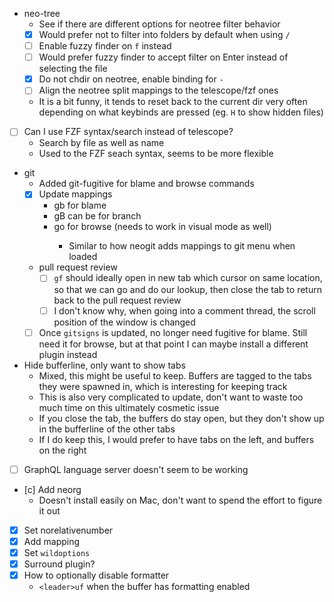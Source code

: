 - neo-tree
  - See if there are different options for neotree filter behavior
  - [x] Would prefer not to filter into folders by default when using `/`
  - [ ] Enable fuzzy finder on `f` instead
  - [ ] Would prefer fuzzy finder to accept filter on Enter instead of selecting the file
  - [x] Do not chdir on neotree, enable binding for `-`
  - [ ] Align the neotree split mappings to the telescope/fzf ones
  - It is a bit funny, it tends to reset back to the current dir very often depending on what keybinds are pressed (eg. `H` to show hidden files)
- [ ] Can I use FZF syntax/search instead of telescope?
  - Search by file as well as name
  - Used to the FZF seach syntax, seems to be more flexible
- git
  - Added git-fugitive for blame and browse commands
  - [x] Update mappings
    - <leader>gb for blame
    - <leader>gB can be for branch
    - <leader>go for browse (needs to work in visual mode as well)
      - Similar to how neogit adds mappings to git menu when loaded
  - pull request review
    - [ ] `gf` should ideally open in new tab which cursor on same location, so that we can go and do our lookup, then close the tab to return back to the pull request review
    - [ ] I don't know why, when going into a comment thread, the scroll position of the window is changed
  - [ ] Once `gitsigns` is updated, no longer need fugitive for blame. Still need it for browse, but at that point I can maybe install a different plugin instead 
- Hide bufferline, only want to show tabs
  - Mixed, this might be useful to keep. Buffers are tagged to the tabs they were spawned in, which is interesting for keeping track
  - This is also very complicated to update, don't want to waste too much time on this ultimately cosmetic issue
  - If you close the tab, the buffers do stay open, but they don't show up in the bufferline of the other tabs
  - If I do keep this, I would prefer to have tabs on the left, and buffers on the right
- [ ] GraphQL language server doesn't seem to be working
- [c] Add neorg
  - Doesn't install easily on Mac, don't want to spend the effort to figure it out
- [x] Set norelativenumber
- [x] Add <c-f> mapping
- [x] Set `wildoptions`
- [x] Surround plugin?
- [x] How to optionally disable formatter
  - `<leader>uf` when the buffer has formatting enabled
